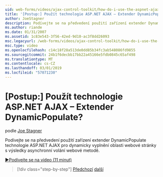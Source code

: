 ```yaml
---
uid: web-forms/videos/ajax-control-toolkit/how-do-i-use-the-aspnet-ajax-dynamicpopulate-extender
title: '[Postup:] Použít technologie ASP.NET AJAX – Extender DynamicPopulate? | Dokumenty Microsoft'
author: JoeStagner
description: Podívejte se na předvedení použití zařízení extender DynamicPopulate technologie ASP.NET AJAX pro dynamicky vyplnění oblasti webové stránky s výsledky asynchronní certifikační autority...
ms.author: riande
ms.date: 01/31/2007
ms.assetid: 1c83e543-3f56-42ed-9d10-ac3f8dd26093
msc.legacyurl: /web-forms/videos/ajax-control-toolkit/how-do-i-use-the-aspnet-ajax-dynamicpopulate-extender
msc.type: video
ms.openlocfilehash: c14c18f28a513de0dd85b34fc3ab548086fd9855
ms.sourcegitcommit: 24b1f6decbb17bb22a45166e5fdb0845c65af498
ms.translationtype: MT
ms.contentlocale: cs-CZ
ms.lasthandoff: 03/01/2019
ms.locfileid: "57071230"
---
```

<a name="how-do-i-use-the-aspnet-ajax-dynamicpopulate-extender"></a>[Postup:] Použít technologie ASP.NET AJAX – Extender DynamicPopulate?
====================
podle [Joe Stagner](https://github.com/JoeStagner)

Podívejte se na předvedení použití zařízení extender DynamicPopulate technologie ASP.NET AJAX pro dynamicky vyplnění oblasti webové stránky s výsledky asynchronní volání webové metodě.

[&#9654;Podívejte se na video (11 minut)](https://channel9.msdn.com/Blogs/ASP-NET-Site-Videos/how-do-i-use-the-aspnet-ajax-dynamicpopulate-extender)

> [!div class="step-by-step"]
> [Předchozí](how-do-i-use-the-aspnet-ajax-draggable-panel-extender.md)
> [další](how-do-i-use-the-aspnet-ajax-filteredtextbox-extender.md)
